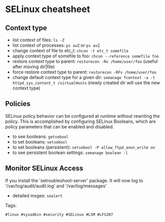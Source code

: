 # SELinux cheatsheet

## Context type

* list context of files: `ls -Z`
* list context of processes: `ps auZ` or `ps axZ`
* change context of file to etc_t: `chcon -t etc_t somefile`
* apply context type of somefile to foo: `chcon --reference somefile foo`
* restore context type to parent: `restorecon -Rv /home/user/foo` (useful after moving dir|file)
* force restore context type to parent: `restorecon -RFv /home/user/foo`
* change default context type for a given dir: `semanage fcontext -a -t httpd_sys_content_t /virtualHosts` (newly created dir will use the new context type)

## Policies

SELinux policy behavior can be configured at runtime without rewriting the
policy. This is accomplished by configuring SELinux Booleans, which are policy
parameters that can be enabled and disabled.

* to see booleans: `getsebool`
* to set booleans: `setsebool`
* to set booleans (persistent): `setsebool -P allow_ftpd_anon_write on`
* to see persistent boolean settings: `semanage boolean -l`

## Monitor SELinux Access

If you install the 'setroubleshoot-server' package. It will now log to '/var/log/audit/audit.log' and '/var/log/messages'

* detailed msges: `sealert`

Tags:

    #linux #sysadmin #security #SELinux #LSM #LFS207
